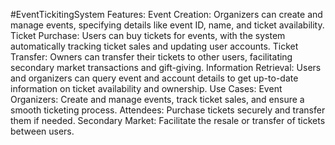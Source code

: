 #EventTickitingSystem
Features:
Event Creation: Organizers can create and manage events, specifying details like event ID, name, and ticket availability.
Ticket Purchase: Users can buy tickets for events, with the system automatically tracking ticket sales and updating user accounts.
Ticket Transfer: Owners can transfer their tickets to other users, facilitating secondary market transactions and gift-giving.
Information Retrieval: Users and organizers can query event and account details to get up-to-date information on ticket availability and ownership.
Use Cases:
Event Organizers: Create and manage events, track ticket sales, and ensure a smooth ticketing process.
Attendees: Purchase tickets securely and transfer them if needed.
Secondary Market: Facilitate the resale or transfer of tickets between users.
